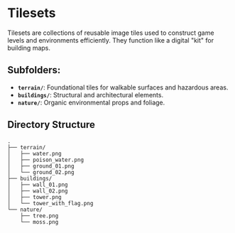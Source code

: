 # Tilesets

Tilesets are collections of reusable image tiles used to construct game levels and environments efficiently. They function like a digital "kit" for building maps.

## Subfolders:
*   **`terrain/`**: Foundational tiles for walkable surfaces and hazardous areas.
*   **`buildings/`**: Structural and architectural elements.
*   **`nature/`**: Organic environmental props and foliage.

## **Directory Structure**

```
.
├── terrain/
│   ├── water.png
│   ├── poison_water.png
│   ├── ground_01.png
│   └── ground_02.png
├── buildings/
│   ├── wall_01.png
│   ├── wall_02.png
│   ├── tower.png
│   └── tower_with_flag.png
└── nature/
    ├── tree.png
    └── moss.png
```
